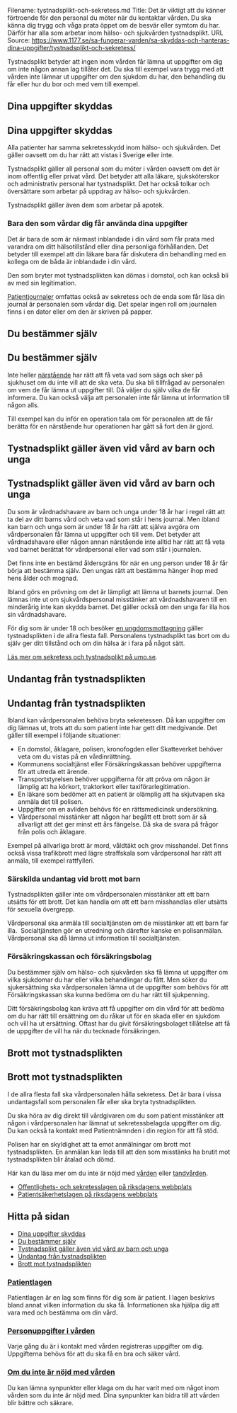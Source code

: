 Filename: tystnadsplikt-och-sekretess.md
Title: Det är viktigt att du känner förtroende för den personal du möter när du kontaktar vården. Du ska känna dig trygg och våga prata öppet om de besvär eller symtom du har. Därför har alla som arbetar inom hälso- och sjukvården tystnadsplikt.
URL Source: https://www.1177.se/sa-fungerar-varden/sa-skyddas-och-hanteras-dina-uppgifter/tystnadsplikt-och-sekretess/

Tystnadsplikt betyder att ingen inom vården får lämna ut uppgifter om dig om inte någon annan lag tillåter det. Du ska till exempel vara trygg med att vården inte lämnar ut uppgifter om den sjukdom du har, den behandling du får eller hur du bor och med vem till exempel.

Dina uppgifter skyddas
----------------------

Dina uppgifter skyddas
----------------------

Alla patienter har samma sekretesskydd inom hälso- och sjukvården. Det gäller oavsett om du har rätt att vistas i Sverige eller inte.

Tystnadsplikt gäller all personal som du möter i vården oavsett om det är inom offentlig eller privat vård. Det betyder att alla läkare, sjuksköterskor och administrativ personal har tystnadsplikt. Det har också tolkar och översättare som arbetar på uppdrag av hälso- och sjukvården.

Tystnadsplikt gäller även dem som arbetar på apotek.

### Bara den som vårdar dig får använda dina uppgifter

Det är bara de som är närmast inblandade i din vård som får prata med varandra om ditt hälsotillstånd eller dina personliga förhållanden. Det betyder till exempel att din läkare bara får diskutera din behandling med en kollega om de båda är inblandade i din vård.

Den som bryter mot tystnadsplikten kan dömas i domstol, och kan också bli av med sin legitimation.

[Patientjournaler](https://www.1177.se/sa-fungerar-varden/sa-skyddas-och-hanteras-dina-uppgifter/din-journal/) omfattas också av sekretess och de enda som får läsa din journal är personalen som vårdar dig. Det spelar ingen roll om journalen finns i en dator eller om den är skriven på papper.

Du bestämmer själv
------------------

Du bestämmer själv
------------------

Inte heller [närstående](https://www.1177.se/sa-fungerar-varden/anhorig---narstaende/att-vara-narstaende-i-varden/) har rätt att få veta vad som sägs och sker på sjukhuset om du inte vill att de ska veta. Du ska bli tillfrågad av personalen om vem de får lämna ut uppgifter till. Då väljer du själv vilka de får informera. Du kan också välja att personalen inte får lämna ut information till någon alls.

Till exempel kan du inför en operation tala om för personalen att de får berätta för en närstående hur operationen har gått så fort den är gjord.

Tystnadsplikt gäller även vid vård av barn och unga
---------------------------------------------------

Tystnadsplikt gäller även vid vård av barn och unga
---------------------------------------------------

Du som är vårdnadshavare av barn och unga under 18 år har i regel rätt att ta del av ditt barns vård och veta vad som står i hens journal. Men ibland kan barn och unga som är under 18 år ha rätt att själva avgöra om vårdpersonalen får lämna ut uppgifter och till vem. Det betyder att vårdnadshavare eller någon annan närstående inte alltid har rätt att få veta vad barnet berättat för vårdpersonal eller vad som står i journalen.

Det finns inte en bestämd åldersgräns för när en ung person under 18 år får börja att bestämma själv. Den ungas rätt att bestämma hänger ihop med hens ålder och mognad.

Ibland görs en prövning om det är lämpligt att lämna ut barnets journal. Den lämnas inte ut om sjukvårdspersonal misstänker att vårdnadshavaren till en minderårig inte kan skydda barnet. Det gäller också om den unga far illa hos sin vårdnadshavare.

För dig som är under 18 och besöker [en ungdomsmottagning](https://www.1177.se/lankbiblioteket/nationella-lankar/u/umo--startsida/tystnadsplikt-och-sekretess/) gäller tystnadsplikten i de allra flesta fall. Personalens tystnadsplikt tas bort om du själv ger ditt tillstånd och om din hälsa är i fara på något sätt.

[Läs mer om sekretess och tystnadsplikt på umo.se](https://www.1177.se/lankbiblioteket/nationella-lankar/u/umo--startsida/tystnadsplikt-och-sekretess/).

Undantag från tystnadsplikten
-----------------------------

Undantag från tystnadsplikten
-----------------------------

Ibland kan vårdpersonalen behöva bryta sekretessen. Då kan uppgifter om dig lämnas ut, trots att du som patient inte har gett ditt medgivande. Det gäller till exempel i följande situationer:

*   En domstol, åklagare, polisen, kronofogden eller Skatteverket behöver veta om du vistas på en vårdinrättning.
*   Kommunens socialtjänst eller Försäkringskassan behöver uppgifterna för att utreda ett ärende.
*   Transportstyrelsen behöver uppgifterna för att pröva om någon är lämplig att ha körkort, traktorkort eller taxiförarlegitimation.
*   En läkare som bedömer att en patient är olämplig att ha skjutvapen ska anmäla det till polisen.
*   Uppgifter om en avliden behövs för en rättsmedicinsk undersökning.
*   Vårdpersonal misstänker att någon har begått ett brott som är så allvarligt att det ger minst ett års fängelse. Då ska de svara på frågor från polis och åklagare.

Exempel på allvarliga brott är mord, våldtäkt och grov misshandel. Det finns också vissa trafikbrott med lägre straffskala som vårdpersonal har rätt att anmäla, till exempel rattfylleri.

### Särskilda undantag vid brott mot barn

Tystnadsplikten gäller inte om vårdpersonalen misstänker att ett barn utsätts för ett brott. Det kan handla om att ett barn misshandlas eller utsätts för sexuella övergrepp.

Vårdpersonal ska anmäla till socialtjänsten om de misstänker att ett barn far illa.  Socialtjänsten gör en utredning och därefter kanske en polisanmälan. Vårdpersonal ska då lämna ut information till socialtjänsten.

### Försäkringskassan och försäkringsbolag

Du bestämmer själv om hälso- och sjukvården ska få lämna ut uppgifter om vilka sjukdomar du har eller vilka behandlingar du fått. Men söker du sjukersättning ska vårdpersonalen lämna ut de uppgifter som behövs för att Försäkringskassan ska kunna bedöma om du har rätt till sjukpenning.

Ditt försäkringsbolag kan kräva att få uppgifter om din vård för att bedöma om du har rätt till ersättning om du råkar ut för en skada eller en sjukdom och vill ha ut ersättning. Oftast har du givit försäkringsbolaget tillåtelse att få de uppgifter de vill ha när du tecknade försäkringen.

Brott mot tystnadsplikten
-------------------------

Brott mot tystnadsplikten
-------------------------

I de allra flesta fall ska vårdpersonalen hålla sekretess. Det är bara i vissa undantagsfall som personalen får eller ska bryta tystnadsplikten.

Du ska höra av dig direkt till vårdgivaren om du som patient misstänker att någon i vårdpersonalen har lämnat ut sekretessbelagda uppgifter om dig. Du kan också ta kontakt med Patientnämnden i din region för att få stöd.

Polisen har en skyldighet att ta emot anmälningar om brott mot tystnadsplikten. En anmälan kan leda till att den som misstänks ha brutit mot tystnadsplikten blir åtalad och dömd.

Här kan du läsa mer om du inte är nöjd med [vården](https://www.1177.se/sa-fungerar-varden/om-du-inte-ar-nojd/om-du-inte-ar-nojd-med-varden/) eller [tandvården](https://www.1177.se/sa-fungerar-varden/om-du-inte-ar-nojd/om-du-inte-ar-nojd-med-tandvarden/).

*   [Offentlighets- och sekretesslagen på riksdagens webbplats](https://www.1177.se/lankbiblioteket/nationella-lankar/r/riksdagen.se---startsida/offentlighets--och-sekretesslag-2009400-sfs/)
*   [Patientsäkerhetslagen på riksdagens webbplats](https://www.1177.se/lankbiblioteket/nationella-lankar/r/riksdagen.se---startsida/patientsakerhetslagen/)

Hitta på sidan
--------------

*   [Dina uppgifter skyddas](https://www.1177.se/sa-fungerar-varden/sa-skyddas-och-hanteras-dina-uppgifter/tystnadsplikt-och-sekretess/#section-18321)
*   [Du bestämmer själv](https://www.1177.se/sa-fungerar-varden/sa-skyddas-och-hanteras-dina-uppgifter/tystnadsplikt-och-sekretess/#section-18323)
*   [Tystnadsplikt gäller även vid vård av barn och unga](https://www.1177.se/sa-fungerar-varden/sa-skyddas-och-hanteras-dina-uppgifter/tystnadsplikt-och-sekretess/#section-18324)
*   [Undantag från tystnadsplikten](https://www.1177.se/sa-fungerar-varden/sa-skyddas-och-hanteras-dina-uppgifter/tystnadsplikt-och-sekretess/#section-18325)
*   [Brott mot tystnadsplikten](https://www.1177.se/sa-fungerar-varden/sa-skyddas-och-hanteras-dina-uppgifter/tystnadsplikt-och-sekretess/#section-18326)

### [Patientlagen](https://www.1177.se/sa-fungerar-varden/var-med-och-bestam-om-din-vard/patientlagen/)

Patientlagen är en lag som finns för dig som är patient. I lagen beskrivs bland annat vilken information du ska få. Informationen ska hjälpa dig att vara med och bestämma om din vård.

### [Personuppgifter i vården](https://www.1177.se/sa-fungerar-varden/sa-skyddas-och-hanteras-dina-uppgifter/personuppgifter-i-varden/)

Varje gång du är i kontakt med vården registreras uppgifter om dig. Uppgifterna behövs för att du ska få en bra och säker vård.

### [Om du inte är nöjd med vården](https://www.1177.se/sa-fungerar-varden/om-du-inte-ar-nojd/om-du-inte-ar-nojd-med-varden/)

Du kan lämna synpunkter eller klaga om du har varit med om något inom vården som du inte är nöjd med. Dina synpunkter kan bidra till att vården blir bättre och säkrare.